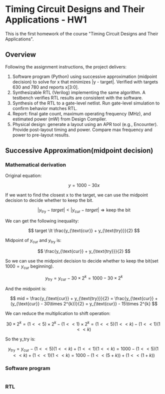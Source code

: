 # Timing Circuit Designs and Their Applications - HW1
This is the first homework of the course "Timing Circuit Designs and Their Applications".

## Overview
Following the assignment instructions, the project delivers:

1. Software program (Python) using successive approximation (midpoint decision) to solve for x that minimizes |y - target|. Verified with targets 630 and 780 and reports x[3:0].
2. Synthesizable RTL (Verilog) implementing the same algorithm. A testbench verifies RTL results are consistent with the software.
3. Synthesis of the RTL to a gate-level netlist. Run gate-level simulation to confirm behavior matches RTL.
4. Report: final gate count, maximum operating frequency (MHz), and estimated power (mW) from Design Compiler.
5. Physical design: generate a layout using an APR tool (e.g., Encounter). Provide post-layout timing and power. Compare max frequency and power to pre-layout results.

## Successive Approximation(midpoint decision)
### Mathematical derivation
Original equation:

$$
y = 1000 - 30x
$$

If we want to find the closest x to the target, we can use the midpoint decision to decide whether to keep the bit.

$$
|y_{\text{try}} - target| < |y_{\text{cur}} - target| \Rightarrow \text{keep the bit}
$$

We can get the following inequality:

$$
target \lt \frac{y_{\text{cur}} + y_{\text{try}}}{2}
$$

Midpoint of $y_{\text{cur}}$ and $y_{\text{try}}$ is:

$$
\frac{y_{\text{cur}} + y_{\text{try}}}{2}
$$

So we can use the midpoint decision to decide whether to keep the bit(set $1000 = y_{\text{cur}}$ beginning).

$$
y_{\text{try}} = y_{\text{cur}} - 30 \times 2^k = 1000 - 30 \times 2^k
$$

And the midpoint is:

$$
mid = \frac{y_{\text{cur}} + y_{\text{try}}}{2}
    = \frac{y_{\text{cur}} + (y_{\text{cur}} - 30\times 2^{k})}{2}
    = y_{\text{cur}} - 15\times 2^{k}
$$

We can reduce the multiplication to shift operation:

$$
30 \times 2^k = (1 << 5) \times 2^k - (1 << 1) \times 2^k = (1 << 5)(1 << k) - (1 << 1)(1 << k)
$$

So the y_try is:

$$
y_{\text{try}} = y_{\text{cur}} - (1 << 5)(1 << k) + (1 << 1)(1 << k)
    = 1000 - (1 << 5)(1 << k) + (1 << 1)(1 << k)
    = 1000 - (1 << (5 + k)) + (1 << (1 + k))
$$

### Software program
```python

```
### RTL
